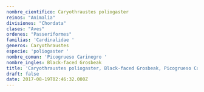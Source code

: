 ```yaml
---
nombre_cientifico: Caryothraustes poliogaster
reinos: "Animalia"
divisiones: "Chordata"
clases: "Aves"
ordenes: "Passeriformes"
familias: 'Cardinalidae '
generos: Caryothraustes
especie: 'poliogaster '
nombre_comun: 'Picogrueso Carinegro '
nombre_ingles: Black-faced Grosbeak
title: 'Caryothraustes poliogaster, Black-faced Grosbeak, Picogrueso Carinegro '
draft: false
date: 2017-08-19T02:46:32.000Z
---
```



